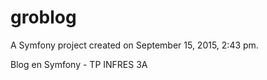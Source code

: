 groblog
=======

A Symfony project created on September 15, 2015, 2:43 pm.

Blog en Symfony - TP INFRES 3A
